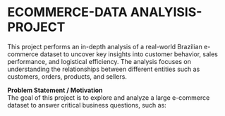 # ECOMMERCE-DATA ANALYISIS-PROJECT
This project performs an in-depth analysis of a real-world Brazilian e-commerce dataset to uncover key insights into customer behavior, sales performance, and logistical efficiency. The analysis focuses on understanding the relationships between different entities such as customers, orders, products, and sellers.

**Problem Statement / Motivation** <br>
The goal of this project is to explore and analyze a large e-commerce dataset to answer critical business questions, such as:


